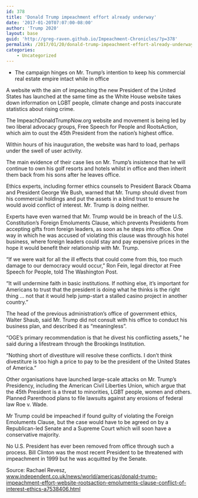 ```yaml
---
id: 378
title: 'Donald Trump impeachment effort already underway'
date: '2017-01-20T07:07:00-08:00'
author: 'Trump 2020'
layout: base
guid: 'http://greg-raven.github.io/Impeachment-Chronicles/?p=378'
permalink: /2017/01/20/donald-trump-impeachment-effort-already-underway/
categories:
    - Uncategorized
---
```


- The campaign hinges on Mr. Trump’s intention to keep his commercial real estate empire intact while in office

A website with the aim of impeaching the new President of the United States has launched at the same time as the White House website takes down information on LGBT people, climate change and posts inaccurate statistics about rising crime.

The ImpeachDonaldTrumpNow.org website and movement is being led by two liberal advocacy groups, Free Speech for People and RootsAction, which aim to oust the 45th President from the nation’s highest office.

Within hours of his inauguration, the website was hard to load, perhaps under the swell of user activity.

The main evidence of their case lies on Mr. Trump’s insistence that he will continue to own his golf resorts and hotels whilst in office and then inherit them back from his sons after he leaves office.

Ethics experts, including former ethics counsels to President Barack Obama and President George We Bush, warned that Mr. Trump should divest from his commercial holdings and put the assets in a blind trust to ensure he would avoid conflict of interest. Mr. Trump is doing neither.

Experts have even warned that Mr. Trump would be in breach of the U.S. Constitution’s Foreign Emoluments Clause, which prevents Presidents from accepting gifts from foreign leaders, as soon as he steps into office. One way in which he was accused of violating this clause was through his hotel business, where foreign leaders could stay and pay expensive prices in the hope it would benefit their relationship with Mr. Trump.

“If we were wait for all the ill effects that could come from this, too much damage to our democracy would occur,” Ron Fein, legal director at Free Speech for People, told The Washington Post.

“It will undermine faith in basic institutions. If nothing else, it’s important for Americans to trust that the president is doing what he thinks is the right thing … not that it would help jump-start a stalled casino project in another country.”

The head of the previous administration’s office of government ethics, Walter Shaub, said Mr. Trump did not consult with his office to conduct his business plan, and described it as “meaningless”.

“OGE’s primary recommendation is that he divest his conflicting assets,” he said during a lifestream through the Brookings Institution.

“Nothing short of divestiture will resolve these conflicts. I don’t think divestiture is too high a price to pay to be the president of the United States of America.”

Other organisations have launched large-scale attacks on Mr. Trump’s Presidency, including the American Civil Liberties Union, which argue that the 45th President is a threat to minorities, LGBT people, women and others. Planned Parenthood plans to file lawsuits against any erosions of federal law Roe v. Wade.

Mr Trump could be impeached if found guilty of violating the Foreign Emoluments Clause, but the case would have to be agreed on by a Republican-led Senate and a Supreme Court which will soon have a conservative majority.

No U.S. President has ever been removed from office through such a process. Bill Clinton was the most recent President to be threatened with impeachment in 1999 but he was acquitted by the Senate.

Source: Rachael Revesz, www.independent.co.uk/news/world/americas/donald-trump-impeachment-effort-website-rootsaction-emoluments-clause-conflict-of-interest-ethics-a7538406.html